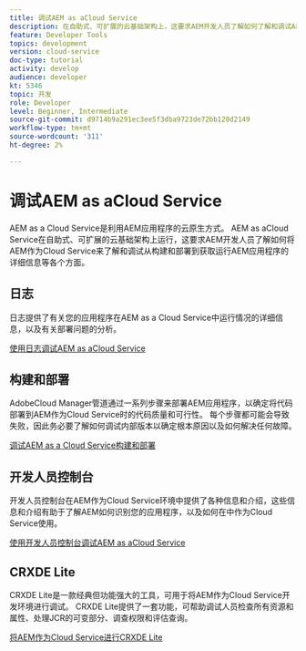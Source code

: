 ```yaml
---
title: 调试AEM as aCloud Service
description: 在自助式、可扩展的云基础架构上，这要求AEM开发人员了解如何了解和调试AEM as a Cloud Service的各个方面，从构建和部署到获取运行AEM应用程序的详细信息。
feature: Developer Tools
topics: development
version: cloud-service
doc-type: tutorial
activity: develop
audience: developer
kt: 5346
topic: 开发
role: Developer
level: Beginner, Intermediate
source-git-commit: d9714b9a291ec3ee5f3dba9723de72bb120d2149
workflow-type: tm+mt
source-wordcount: '311'
ht-degree: 2%

---
```



# 调试AEM as aCloud Service

AEM as a Cloud Service是利用AEM应用程序的云原生方式。 AEM as aCloud Service在自助式、可扩展的云基础架构上运行，这要求AEM开发人员了解如何将AEM作为Cloud Service来了解和调试从构建和部署到获取运行AEM应用程序的详细信息等各个方面。

## 日志

日志提供了有关您的应用程序在AEM as a Cloud Service中运行情况的详细信息，以及有关部署问题的分析。

[使用日志调试AEM as aCloud Service](./logs.md)

## 构建和部署

AdobeCloud Manager管道通过一系列步骤来部署AEM应用程序，以确定将代码部署到AEM作为Cloud Service时的代码质量和可行性。 每个步骤都可能会导致失败，因此务必要了解如何调试内部版本以确定根本原因以及如何解决任何故障。

[调试AEM as a Cloud Service构建和部署](./build-and-deployment.md)

## 开发人员控制台

开发人员控制台在AEM作为Cloud Service环境中提供了各种信息和介绍，这些信息和介绍有助于了解AEM如何识别您的应用程序，以及如何在中作为Cloud Service使用。

[使用开发人员控制台调试AEM as aCloud Service](./developer-console.md)

## CRXDE Lite

CRXDE Lite是一款经典但功能强大的工具，可用于将AEM作为Cloud Service开发环境进行调试。 CRXDE Lite提供了一套功能，可帮助调试人员检查所有资源和属性、处理JCR的可变部分、调查权限和评估查询。

[将AEM作为Cloud Service进行CRXDE Lite](./crxde-lite.md)
